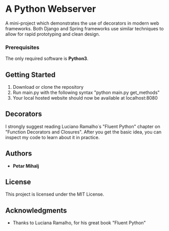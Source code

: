 # A Python Webserver

A mini-project which demonstrates the use of decorators in modern web frameworks.
Both Django and Spring frameworks use similar techniques to allow for rapid prototyping and clean design.

### Prerequisites

The only required software is **Python3**.

## Getting Started

1. Download or clone the repository
2. Run main.py with the following syntax "python main.py get_methods"
3. Your local hosted website should now be available at localhost:8080

## Decorators

I strongly suggest reading Luciano Ramalho˙s "Fluent Python" chapter on "Function Decorators and Closures".
After you get the basic idea, you can inspect my code to learn about it in practice.

## Authors

* **Petar Mihalj** 

## License

This project is licensed under the MIT License.

## Acknowledgments

* Thanks to Luciana Ramalho, for his great book "Fluent Python"
